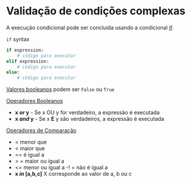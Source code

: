 # Validação de condições complexas

A execução condicional pode ser concluída usando a condicional [if](https://docs.python.org/3/reference/compound_stmts.html#the-if-statement). 

`if` syntax

```python
if expression:
    # código para executar
elif expression:
    # código para executar
else:
    # código para executar
```

[Valores booleanos](https://docs.python.org/3/library/stdtypes.html#boolean-values) podem ser `False` ou `True`

[Operadores Booleanos](https://docs.python.org/3/library/stdtypes.html#boolean-operations-and-or-not)

- **x *or* y** - Se x OU y for verdadeiro, a expressão é executada
- **x *and* y** - Se x **E** y são verdadeiros, a expressão é executada


[Operadores de Comparação](https://docs.python.org/3/library/stdtypes.html#comparisons)

- < menor que
- < maior que
- == é igual a
- \> = maior ou igual a
- <= menor ou igual a
-! = não é igual a
- **x *in* [a,b,c]** X corresponde ao valor de a, b ou c
